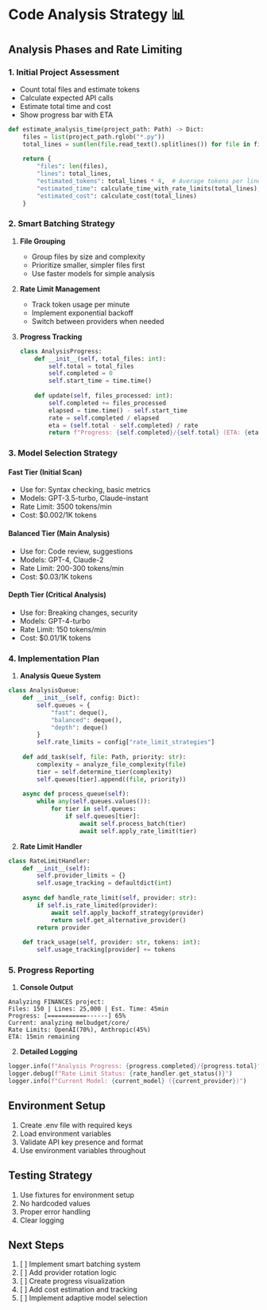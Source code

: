 # Code Analysis Strategy 📊

## Analysis Phases and Rate Limiting

### 1. Initial Project Assessment
- Count total files and estimate tokens
- Calculate expected API calls
- Estimate total time and cost
- Show progress bar with ETA

```python
def estimate_analysis_time(project_path: Path) -> Dict:
    files = list(project_path.rglob("*.py"))
    total_lines = sum(len(file.read_text().splitlines()) for file in files)
    
    return {
        "files": len(files),
        "lines": total_lines,
        "estimated_tokens": total_lines * 4,  # Average tokens per line
        "estimated_time": calculate_time_with_rate_limits(total_lines),
        "estimated_cost": calculate_cost(total_lines)
    }
```

### 2. Smart Batching Strategy


1. **File Grouping**
   - Group files by size and complexity
   - Prioritize smaller, simpler files first
   - Use faster models for simple analysis

2. **Rate Limit Management**
   - Track token usage per minute
   - Implement exponential backoff
   - Switch between providers when needed

3. **Progress Tracking**
   ```python
   class AnalysisProgress:
       def __init__(self, total_files: int):
           self.total = total_files
           self.completed = 0
           self.start_time = time.time()
           
       def update(self, files_processed: int):
           self.completed += files_processed
           elapsed = time.time() - self.start_time
           rate = self.completed / elapsed
           eta = (self.total - self.completed) / rate
           return f"Progress: {self.completed}/{self.total} (ETA: {eta:.1f}s)"
   ```

### 3. Model Selection Strategy

#### Fast Tier (Initial Scan)
- Use for: Syntax checking, basic metrics
- Models: GPT-3.5-turbo, Claude-instant
- Rate Limit: 3500 tokens/min
- Cost: $0.002/1K tokens

#### Balanced Tier (Main Analysis)
- Use for: Code review, suggestions
- Models: GPT-4, Claude-2
- Rate Limit: 200-300 tokens/min
- Cost: $0.03/1K tokens

#### Depth Tier (Critical Analysis)
- Use for: Breaking changes, security
- Models: GPT-4-turbo
- Rate Limit: 150 tokens/min
- Cost: $0.01/1K tokens

### 4. Implementation Plan

1. **Analysis Queue System**
```python
class AnalysisQueue:
    def __init__(self, config: Dict):
        self.queues = {
            "fast": deque(),
            "balanced": deque(),
            "depth": deque()
        }
        self.rate_limits = config["rate_limit_strategies"]
        
    def add_task(self, file: Path, priority: str):
        complexity = analyze_file_complexity(file)
        tier = self.determine_tier(complexity)
        self.queues[tier].append((file, priority))
        
    async def process_queue(self):
        while any(self.queues.values()):
            for tier in self.queues:
                if self.queues[tier]:
                    await self.process_batch(tier)
                    await self.apply_rate_limit(tier)
```

2. **Rate Limit Handler**
```python
class RateLimitHandler:
    def __init__(self):
        self.provider_limits = {}
        self.usage_tracking = defaultdict(int)
        
    async def handle_rate_limit(self, provider: str):
        if self.is_rate_limited(provider):
            await self.apply_backoff_strategy(provider)
            return self.get_alternative_provider()
        return provider
        
    def track_usage(self, provider: str, tokens: int):
        self.usage_tracking[provider] += tokens
```

### 5. Progress Reporting

1. **Console Output**
```
Analyzing FINANCES project:
Files: 150 | Lines: 25,000 | Est. Time: 45min
Progress: [===========------] 65%
Current: analyzing melbudget/core/
Rate Limits: OpenAI(70%), Anthropic(45%)
ETA: 15min remaining
```

2. **Detailed Logging**
```python
logger.info(f"Analysis Progress: {progress.completed}/{progress.total}")
logger.debug(f"Rate Limit Status: {rate_handler.get_status()}")
logger.info(f"Current Model: {current_model} ({current_provider})")
```

## Environment Setup
1. Create .env file with required keys
2. Load environment variables
3. Validate API key presence and format
4. Use environment variables throughout

## Testing Strategy
1. Use fixtures for environment setup
2. No hardcoded values
3. Proper error handling
4. Clear logging

## Next Steps

1. [ ] Implement smart batching system
2. [ ] Add provider rotation logic
3. [ ] Create progress visualization
4. [ ] Add cost estimation and tracking
5. [ ] Implement adaptive model selection 